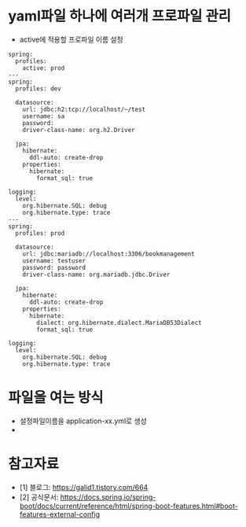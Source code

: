 # yaml파일 하나에 여러개 프로파일 관리
* active에 적용할 프로파일 이름 설정
```
spring:
  profiles:
    active: prod
---
spring:
  profiles: dev

  datasource:
    url: jdbc:h2:tcp://localhost/~/test
    username: sa
    password:
    driver-class-name: org.h2.Driver

  jpa:
    hibernate:
      ddl-auto: create-drop
    properties:
      hibernate:
        format_sql: true

logging:
  level:
    org.hibernate.SQL: debug
    org.hibernate.type: trace
---
spring:
  profiles: prod

  datasource:
    url: jdbc:mariadb://localhost:3306/bookmanagement
    username: testuser
    password: password
    driver-class-name: org.mariadb.jdbc.Driver

  jpa:
    hibernate:
      ddl-auto: create-drop
    properties:
      hibernate:
        dialect: org.hibernate.dialect.MariaDB53Dialect
        format_sql: true

logging:
  level:
    org.hibernate.SQL: debug
    org.hibernate.type: trace
```

# 파일을 여는 방식
* 설정파일이름을 application-xx.yml로 생성
* 

# 참고자료
* [1] 블로그: https://galid1.tistory.com/664
* [2] 공식문서: https://docs.spring.io/spring-boot/docs/current/reference/html/spring-boot-features.html#boot-features-external-config